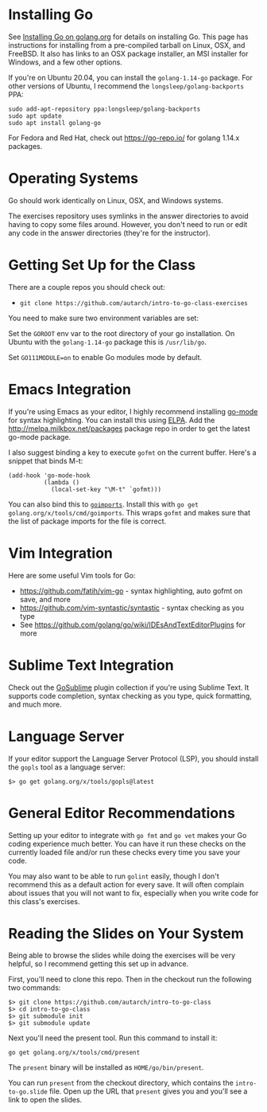 # Installing Go

See [Installing Go on golang.org](http://golang.org/doc/install) for details
on installing Go. This page has instructions for installing from a
pre-compiled tarball on Linux, OSX, and FreeBSD. It also has links to an OSX
package installer, an MSI installer for Windows, and a few other options.

If you're on Ubuntu 20.04, you can install the `golang-1.14-go` package. For
other versions of Ubuntu, I recommend the `longsleep/golang-backports` PPA:

    sudo add-apt-repository ppa:longsleep/golang-backports
    sudo apt update
    sudo apt install golang-go

For Fedora and Red Hat, check out https://go-repo.io/ for golang 1.14.x
packages.

# Operating Systems

Go should work identically on Linux, OSX, and Windows systems.

The exercises repository uses symlinks in the answer directories to avoid
having to copy some files around. However, you don't need to run or edit any
code in the answer directories (they're for the instructor).

# Getting Set Up for the Class

There are a couple repos you should check out:

* `git clone https://github.com/autarch/intro-to-go-class-exercises`

You need to make sure two environment variables are set:

Set the `GOROOT` env var to the root directory of your go installation. On
Ubuntu with the `golang-1.14-go` package this is `/usr/lib/go`.

Set `GO111MODULE=on` to enable Go modules mode by default.

# Emacs Integration

If you're using Emacs as your editor, I highly recommend installing
[go-mode](https://github.com/dominikh/go-mode.el) for syntax highlighting. You
can install this using [ELPA](http://www.emacswiki.org/emacs/ELPA). Add the
http://melpa.milkbox.net/packages package repo in order to get the latest
go-mode package.

I also suggest binding a key to execute `gofmt` on the current buffer. Here's
a snippet that binds M-t:

    (add-hook 'go-mode-hook
              (lambda ()
                (local-set-key "\M-t" `gofmt)))

You can also bind this to
[`goimports`](https://godoc.org/golang.org/x/tools/cmd/goimports). Install
this with `go get golang.org/x/tools/cmd/goimports`. This wraps `gofmt` and
makes sure that the list of package imports for the file is correct.

# Vim Integration

Here are some useful Vim tools for Go:

* https://github.com/fatih/vim-go - syntax highlighting, auto gofmt on save, and more
* https://github.com/vim-syntastic/syntastic - syntax checking as you type
* See https://github.com/golang/go/wiki/IDEsAndTextEditorPlugins for more

# Sublime Text Integration

Check out the [GoSublime](https://github.com/DisposaBoy/GoSublime) plugin
collection if you're using Sublime Text. It supports code completion, syntax
checking as you type, quick formatting, and much more.

# Language Server

If your editor support the Language Server Protocol (LSP), you should install
the `gopls` tool as a language server:

    $> go get golang.org/x/tools/gopls@latest

# General Editor Recommendations

Setting up your editor to integrate with `go fmt` and `go vet` makes your Go
coding experience much better. You can have it run these checks on the
currently loaded file and/or run these checks every time you save your code.

You may also want to be able to run `golint` easily, though I don't recommend
this as a default action for every save. It will often complain about issues
that you will not want to fix, especially when you write code for this class's
exercises.

# Reading the Slides on Your System

Being able to browse the slides while doing the exercises will be very
helpful, so I recommend getting this set up in advance.

First, you'll need to clone this repo. Then in the checkout run the following
two commands:

    $> git clone https://github.com/autarch/intro-to-go-class
    $> cd intro-to-go-class
    $> git submodule init
    $> git submodule update

Next you'll need the present tool. Run this command to install it:

    go get golang.org/x/tools/cmd/present

The `present` binary will be installed as `HOME/go/bin/present`.

You can run `present` from the checkout directory, which contains the
`intro-to-go.slide` file. Open up the URL that `present` gives you and you'll
see a link to open the slides.
